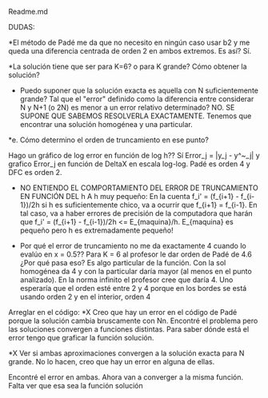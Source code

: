 Readme.md

DUDAS:

*El método de Padé me da que no necesito en ningún caso usar b2 y me queda una diferencia centrada de orden 2 en ambos extremos. Es así? Sí.

*La solución tiene que ser para K=6? o para K grande? Cómo obtener la solución?

* Puedo suponer que la solución exacta es aquella con N suficientemente grande? Tal que el "error" definido como la diferencia entre considerar N y N+1 (o 2N) es menor a un error relativo determinado?
NO. SE SUPONE QUE SABEMOS RESOLVERLA EXACTAMENTE. Tenemos que encontrar una solución homogénea y una particular. 


*e. Cómo determino el orden de truncamiento en ese punto?

Hago un gráfico de log error en función de log h?? Sí
Error_j = |y_j - y^~_j|
y grafico Error_j en función de DeltaX en escala log-log. Padé es orden 4 y DFC es orden 2.

* NO ENTIENDO EL COMPORTAMIENTO DEL ERROR DE TRUNCAMIENTO EN FUNCIÓN DEL h
A h muy pequeño:
En la cuenta f_i' = (f_{i+1} - f_{i-1})/2h si h es suficientemente chico, va a ocurrir que f_{i+1} = f_{i-1}. En tal caso, va a haber errores de precisión de la computadora que harán que
f_i' = (f_{i+1} - f_{i-1})/2h <= E_{maquina}/h. E_{maquina} es pequeño pero h es extremadamente pequeño!

* Por qué el error de truncamiento no me da exactamente 4 cuando lo evalúo en x = 0.5??
Para K = 6 al profesor le dar orden de Padé de 4.6
¿Por qué pasa eso? Es algo particular de la función. Con la sol homogénea da 4 y con la particular daría mayor (al menos en el punto analizado). 
En la norma infinito el profesor cree que daría 4.
Uno esperaría que el orden esté entre 2 y 4 porque en los bordes se está usando orden 2 y en el interior, orden 4


Arreglar en el código:
*X Creo que hay un error en el código de Padé porque la solución cambia bruscamente con Nn. Encontré el problema pero las soluciones convergen a funciones distintas. Para saber dónde está el error tengo que graficar la función solución.

*X Ver si ambas aproximaciones convergen a la solución exacta para N grande. No lo hacen, creo que hay un error en alguna de ellas.

Encontré el error en ambas. Ahora van a converger a la misma función. Falta ver que esa sea la función solución
